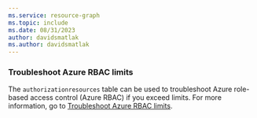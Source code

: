 ```yaml
---
ms.service: resource-graph
ms.topic: include
ms.date: 08/31/2023
author: davidsmatlak
ms.author: davidsmatlak
---
```


### Troubleshoot Azure RBAC limits

The `authorizationresources` table can be used to troubleshoot Azure role-based access control (Azure RBAC) if you exceed limits. For more information, go to [Troubleshoot Azure RBAC limits](/azure/role-based-access-control/troubleshoot-limits).
